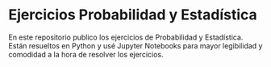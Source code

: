 # Ejercicios Probabilidad y Estadística

En este repositorio publico los ejercicios de Probabilidad y Estadística.
Están resueltos en Python y usé Jupyter Notebooks para mayor legibilidad y comodidad a la hora de resolver los ejercicios.
